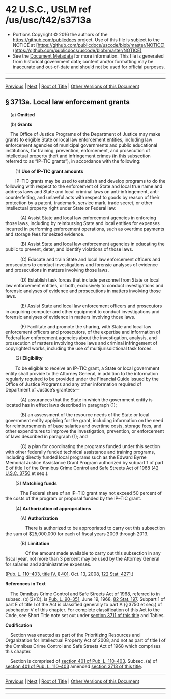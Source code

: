---
---

# 42 U.S.C., USLM ref /us/usc/t42/s3713a

* Portions Copyright © 2016 the authors of the https://github.com/publicdocs project.
  Use of this file is subject to the NOTICE at [https://github.com/publicdocs/uscode/blob/master/NOTICE](https://github.com/publicdocs/uscode/blob/master/NOTICE)
* See the [Document Metadata](././../../../../..//README.md) for more information.
  This file is generated from historical government data; content and/or formatting may be inaccurate and out-of-date and should not be used for official purposes.

----------
----------

[Previous](./../../../../..//us/usc/t42/ch46/schI/m__us_usc_t42_s3713.md) | [Next](./../../../../..//us/usc/t42/ch46/schI/m__us_usc_t42_s3713b.md) | [Root of Title](./../../../../../) | [Other Versions of this Document](https://publicdocs.github.io/go/links?ns=uslm&ref=%2Fus%2Fusc%2Ft42%2Fs3713a)

## § 3713a. Local law enforcement grants

    (a) __Omitted__ 

    (b) __Grants__ 

    The Office of Justice Programs of the Department of Justice may make grants to eligible State or local law enforcement entities, including law enforcement agencies of municipal governments and public educational institutions, for training, prevention, enforcement, and prosecution of intellectual property theft and infringement crimes (in this subsection referred to as “IP–TIC grants”), in accordance with the following:

        (1) __Use of IP–TIC grant amounts__ 

        IP–TIC grants may be used to establish and develop programs to do the following with respect to the enforcement of State and local true name and address laws and State and local criminal laws on anti-infringement, anti-counterfeiting, and unlawful acts with respect to goods by reason of their protection by a patent, trademark, service mark, trade secret, or other intellectual property right under State or Federal law:

            (A) Assist State and local law enforcement agencies in enforcing those laws, including by reimbursing State and local entities for expenses incurred in performing enforcement operations, such as overtime payments and storage fees for seized evidence.

            (B) Assist State and local law enforcement agencies in educating the public to prevent, deter, and identify violations of those laws.

            (C) Educate and train State and local law enforcement officers and prosecutors to conduct investigations and forensic analyses of evidence and prosecutions in matters involving those laws.

            (D) Establish task forces that include personnel from State or local law enforcement entities, or both, exclusively to conduct investigations and forensic analyses of evidence and prosecutions in matters involving those laws.

            (E) Assist State and local law enforcement officers and prosecutors in acquiring computer and other equipment to conduct investigations and forensic analyses of evidence in matters involving those laws.

            (F) Facilitate and promote the sharing, with State and local law enforcement officers and prosecutors, of the expertise and information of Federal law enforcement agencies about the investigation, analysis, and prosecution of matters involving those laws and criminal infringement of copyrighted works, including the use of multijurisdictional task forces.

        (2) __Eligibility__ 

        To be eligible to receive an IP–TIC grant, a State or local government entity shall provide to the Attorney General, in addition to the information regularly required to be provided under the Financial Guide issued by the Office of Justice Programs and any other information required of Department of Justice’s grantees—

            (A) assurances that the State in which the government entity is located has in effect laws described in paragraph (1);

            (B) an assessment of the resource needs of the State or local government entity applying for the grant, including information on the need for reimbursements of base salaries and overtime costs, storage fees, and other expenditures to improve the investigation, prevention, or enforcement of laws described in paragraph (1); and

            (C) a plan for coordinating the programs funded under this section with other federally funded technical assistance and training programs, including directly funded local programs such as the Edward Byrne Memorial Justice Assistance Grant Program authorized by subpart 1 of part E of title I of the Omnibus Crime Control and Safe Streets Act of 1968 ([42 U.S.C. 3750][/us/usc/t42/s3750] et seq.).

        (3) __Matching funds__ 

            The Federal share of an IP–TIC grant may not exceed 50 percent of the costs of the program or proposal funded by the IP–TIC grant.

        (4) __Authorization of appropriations__ 

            (A) __Authorization__ 

                There is authorized to be appropriated to carry out this subsection the sum of $25,000,000 for each of fiscal years 2009 through 2013.

            (B) __Limitation__ 

                Of the amount made available to carry out this subsection in any fiscal year, not more than 3 percent may be used by the Attorney General for salaries and administrative expenses.

([Pub. L. 110–403, title IV, § 401][/us/pl/110/403/s401], Oct. 13, 2008, [122 Stat. 4271][/us/stat/122/4271].)

 __References in Text__ 

    The Omnibus Crime Control and Safe Streets Act of 1968, referred to in subsec. (b)(2)(C), is [Pub. L. 90–351][/us/pl/90/351], June 19, 1968, [82 Stat. 197][/us/stat/82/197]. Subpart 1 of part E of title I of the Act is classified generally to part A (§ 3750 et seq.) of subchapter V of this chapter. For complete classification of this Act to the Code, see Short Title note set out under [section 3711 of this title][/us/usc/t42/s3711] and Tables.

 __Codification__ 

    Section was enacted as part of the Prioritizing Resources and Organization for Intellectual Property Act of 2008, and not as part of title I of the Omnibus Crime Control and Safe Streets Act of 1968 which comprises this chapter.

    Section is comprised of [section 401 of Pub. L. 110–403][/us/pl/110/403/s401]. Subsec. (a) of [section 401 of Pub. L. 110–403][/us/pl/110/403/s401] amended [section 3713 of this title][/us/usc/t42/s3713].

----------

[Previous](./../../../../..//us/usc/t42/ch46/schI/m__us_usc_t42_s3713.md) | [Next](./../../../../..//us/usc/t42/ch46/schI/m__us_usc_t42_s3713b.md) | [Root of Title](./../../../../../) | [Other Versions of this Document](https://publicdocs.github.io/go/links?ns=uslm&ref=%2Fus%2Fusc%2Ft42%2Fs3713a)

----------
----------

[/us/usc/t42/s3750]: https://publicdocs.github.io/go/links?ns=uslm&ref=%2Fus%2Fusc%2Ft42%2Fs3750
[/us/pl/110/403/s401]: https://publicdocs.github.io/go/links?ns=uslm&ref=%2Fus%2Fpl%2F110%2F403%2Fs401
[/us/stat/122/4271]: https://publicdocs.github.io/go/links?ns=uslm&ref=%2Fus%2Fstat%2F122%2F4271
[/us/pl/90/351]: https://publicdocs.github.io/go/links?ns=uslm&ref=%2Fus%2Fpl%2F90%2F351
[/us/stat/82/197]: https://publicdocs.github.io/go/links?ns=uslm&ref=%2Fus%2Fstat%2F82%2F197
[/us/usc/t42/s3711]: https://publicdocs.github.io/go/links?ns=uslm&ref=%2Fus%2Fusc%2Ft42%2Fs3711
[/us/pl/110/403/s401]: https://publicdocs.github.io/go/links?ns=uslm&ref=%2Fus%2Fpl%2F110%2F403%2Fs401
[/us/pl/110/403/s401]: https://publicdocs.github.io/go/links?ns=uslm&ref=%2Fus%2Fpl%2F110%2F403%2Fs401
[/us/usc/t42/s3713]: https://publicdocs.github.io/go/links?ns=uslm&ref=%2Fus%2Fusc%2Ft42%2Fs3713


